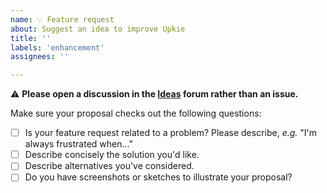 ```yaml
---
name: 💡 Feature request
about: Suggest an idea to improve Upkie
title: ''
labels: 'enhancement'
assignees: ''

---
```


⚠️ **Please open a discussion in the [Ideas](https://github.com/orgs/upkie/discussions/categories/ideas) forum rather than an issue.**

Make sure your proposal checks out the following questions:

- [ ] Is your feature request related to a problem? Please describe, *e.g.* "I'm always frustrated when..."
- [ ] Describe concisely the solution you'd like.
- [ ] Describe alternatives you've considered.
- [ ] Do you have screenshots or sketches to illustrate your proposal?
